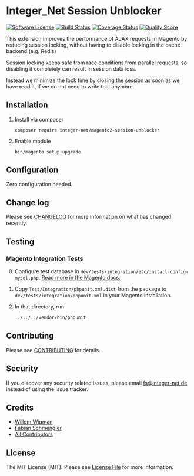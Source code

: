 # Integer_Net Session Unblocker

[![Software License][ico-license]](LICENSE.md)
[![Build Status][ico-travis]][link-travis]
[![Coverage Status][ico-scrutinizer]][link-scrutinizer]
[![Quality Score][ico-code-quality]][link-code-quality]


This extension improves the performance of AJAX requests in Magento by reducing session locking, without having to disable locking in the cache backend (e.g. Redis)

Session locking keeps safe from race conditions from parallel requests, so disabling it completely can result in session data loss.

Instead we minimize the lock time by closing the session as soon as we have read it, if we do not need to write to it anymore.

## Installation

1. Install via composer
    ```
    composer require integer-net/magento2-session-unblocker
    ```
2. Enable module
    ```
    bin/magento setup:upgrade
    ```
## Configuration

Zero configuration needed.

## Change log

Please see [CHANGELOG](CHANGELOG.md) for more information on what has changed recently.

## Testing

### Magento Integration Tests

0. Configure test database in `dev/tests/integration/etc/install-config-mysql.php`. [Read more in the Magento docs.](https://devdocs.magento.com/guides/v2.3/test/integration/integration_test_execution.html) 

1. Copy `Test/Integration/phpunit.xml.dist` from the package to `dev/tests/integration/phpunit.xml` in your Magento installation.

2. In that directory, run
    ``` bash
    ../../../vendor/bin/phpunit
    ```


## Contributing

Please see [CONTRIBUTING](CONTRIBUTING.md) for details.

## Security

If you discover any security related issues, please email fs@integer-net.de instead of using the issue tracker.

## Credits

- [Willem Wigman][link-author]
- [Fabian Schmengler][link-author2]
- [All Contributors][link-contributors]

## License

The MIT License (MIT). Please see [License File](LICENSE.txt) for more information.

[ico-license]: https://img.shields.io/badge/license-MIT-brightgreen.svg?style=flat-square
[ico-travis]: https://img.shields.io/travis/integer-net/magento2-session-unblocker/master.svg?style=flat-square
[ico-scrutinizer]: https://img.shields.io/scrutinizer/coverage/g/integer-net/magento2-session-unblocker.svg?style=flat-square
[ico-code-quality]: https://img.shields.io/scrutinizer/g/integer-net/magento2-session-unblocker.svg?style=flat-square

[link-packagist]: https://packagist.org/packages/integer-net/magento2-session-unblocker
[link-travis]: https://travis-ci.org/integer-net/magento2-session-unblocker
[link-scrutinizer]: https://scrutinizer-ci.com/g/integer-net/magento2-session-unblocker/code-structure
[link-code-quality]: https://scrutinizer-ci.com/g/integer-net/magento2-session-unblocker
[link-author]: https://github.com/wigman
[link-author2]: https://github.com/schmengler
[link-contributors]: ../../contributors
